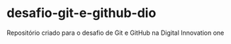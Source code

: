 # desafio-git-e-github-dio
Repositório criado para o desafio de Git e GitHub na Digital Innovation one
